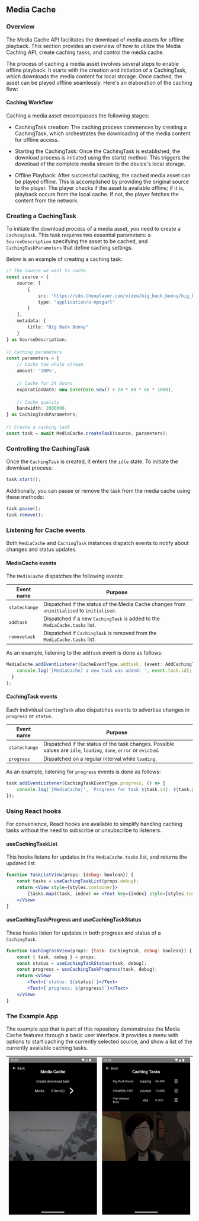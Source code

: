 ## Media Cache

### Overview

The Media Cache API facilitates the download of media assets for offline playback.
This section provides an overview of how to utilize the Media Caching API,
create caching tasks, and control the media cache.

The process of caching a media asset involves several steps to enable offline playback.
It starts with the creation and initiation of a CachingTask, which downloads the media content for local storage.
Once cached, the asset can be played offline seamlessly. Here's an elaboration of the caching flow:

#### Caching Workflow
Caching a media asset encompasses the following stages:

- CachingTask creation: The caching process commences by creating a CachingTask, which orchestrates the downloading of the media content for offline access.

- Starting the CachingTask: Once the CachingTask is established, the download process is initiated using the start() method. This triggers the download of the complete media stream to the device's local storage.

- Offline Playback: After successful caching, the cached media asset can be played offline. This is accomplished by providing the original source to the player. The player checks if the asset is available offline; if it is, playback occurs from the local cache. If not, the player fetches the content from the network.

### Creating a CachingTask

To initiate the download process of a media asset, you need to create a `CachingTask`.
This task requires two essential parameters: a `SourceDescription` specifying the asset
to be cached, and `CachingTaskParameters` that define caching settings.

Below is an example of creating a caching task:

```typescript
// The source we want to cache.
const source = {
    source: [
        {
            src: "https://cdn.theoplayer.com/video/big_buck_bunny/big_buck_bunny.m3u8",
            type: "application/x-mpegurl"
        }
    ],
    metadata: {
        title: "Big Buck Bunny"
    }
} as SourceDescription;

// Caching parameters
const parameters = {
    // Cache the whole stream
    amount: '100%',

    // Cache for 24 hours
    expirationDate: new Date(Date.now() + 24 * 60 * 60 * 1000),

    // Cache quality
    bandwidth: 2000000,
} as CachingTaskParameters;

// Create a caching task
const task = await MediaCache.createTask(source, parameters);
```

### Controlling the CachingTask

Once the `CachingTask` is created, it enters the `idle` state. To initiate the download process:
```typescript
task.start();
```

Additionally, you can pause or remove the task from the media cache using these methods:

```typescript
task.pause();
task.remove();
```

### Listening for Cache events

Both `MediaCache` and `CachingTask` instances dispatch events to notify about changes and status updates.

#### MediaCache events

The `MediaCache` dispatches the following events:

| Event name    | Purpose                                                                                            |
|---------------|----------------------------------------------------------------------------------------------------|
| `statechange` | Dispatched if the status of the Media Cache changes from `uninitialised` to `initialised`. |
| `addtask`     | Dispatched if a new `CachingTask` is added to the `MediaCache.tasks` list.                         |
| `removetask`  | Dispatched if `CachingTask` is removed from the `MediaCache.tasks` list.                           |

As an example, listening to the `addtask` event is done as follows:

```typescript
MediaCache.addEventListener(CacheEventType.addtask, (event: AddCachingTaskEvent) => {
    console.log('[MediaCache] a new task was added: ', event.task.id);
  }
);
```

#### CachingTask events

Each individual `CachingTask` also dispatches events to advertise changes in `progress` or `status`.

| Event name    | Purpose                                                                                                            |
|---------------|--------------------------------------------------------------------------------------------------------------------|
| `statechange` | Dispatched if the status of the task changes. Possible values are `idle`, `loading`, `done`, `error` or `evicted`. |
| `progress`    | Dispatched on a regular interval while `loading`.                                                                  |

As an example, listening for `progress` events is done as follows:

```typescript
task.addEventListener(CachingTaskEventType.progress, () => {
    console.log('[MediaCache]', `Progress for task ${task.id}: ${task.percentageCached}`);
});
```

### Using React hooks

For convenience, React hooks are available to simplify handling caching tasks without the need to subscribe or
unsubscribe to listeners.

#### useCachingTaskList

This hooks listens for updates in the `MediaCache.tasks` list, and returns the updated list.

```jsx
function TaskListView(props: {debug: boolean}) {
    const tasks = useCachingTaskList(props.debug);
    return <View style={styles.container}>
        {tasks.map((task, index) => <Text key={index} style={styles.taskListItem}>{task.id}</Text>)}
    </View>
}
```

#### useCachingTaskProgress and useCachingTaskStatus

These hooks listen for updates in both progress and status of a `CachingTask`.

```jsx
function CachingTaskView(props: {task: CachingTask, debug: boolean}) {
    const { task, debug } = props;
    const status = useCachingTaskStatus(task, debug);
    const progress = useCachingTaskProgress(task, debug);
    return <View>
        <Text>{`status: ${status}`}</Text>
        <Text>{`progress: ${progress}`}</Text>
    </View>
}
```

### The Example App

The example app that is part of this repository demonstrates the Media Cache features through
a basic user interface. It provides a menu with options to start caching the currently selected
source, and show a list of the currently available caching tasks.

| ![main](./media_caching_1.png) | ![main](./media_caching_2.png) |
|--------------------------------|--------------------------------|


